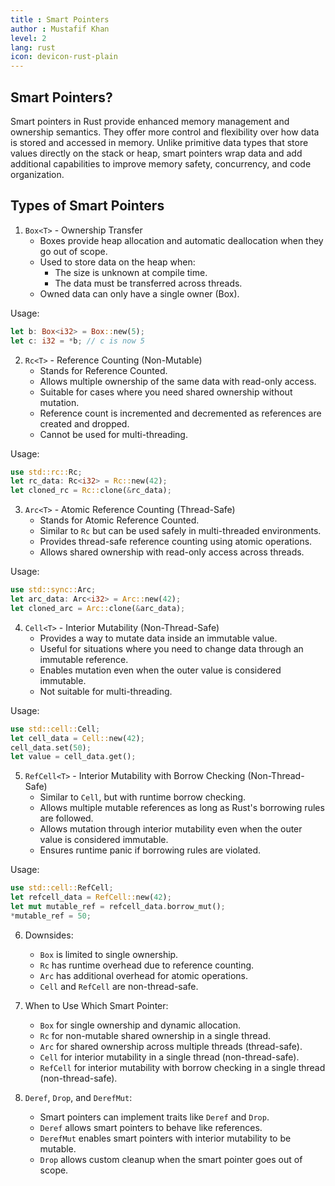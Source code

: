 ```yaml
---
title : Smart Pointers
author : Mustafif Khan
level: 2
lang: rust
icon: devicon-rust-plain
---
```


## Smart Pointers?
Smart pointers in Rust provide enhanced memory management and ownership semantics. They offer more control and flexibility over how data is stored and accessed in memory. Unlike primitive data types that store values directly on the stack or heap, smart pointers wrap data and add additional capabilities to improve memory safety, concurrency, and code organization.

## Types of Smart Pointers
1. `Box<T>` - Ownership Transfer
    - Boxes provide heap allocation and automatic deallocation when they go out of scope.
    - Used to store data on the heap when:
        - The size is unknown at compile time.
        - The data must be transferred across threads.
    - Owned data can only have a single owner (Box).

Usage:
```rust
let b: Box<i32> = Box::new(5);
let c: i32 = *b; // c is now 5
```

2. `Rc<T>` - Reference Counting (Non-Mutable)
   - Stands for Reference Counted.
   - Allows multiple ownership of the same data with read-only access.
   - Suitable for cases where you need shared ownership without mutation.
   - Reference count is incremented and decremented as references are created and dropped.
   - Cannot be used for multi-threading.

Usage:
```rust
use std::rc::Rc;
let rc_data: Rc<i32> = Rc::new(42);
let cloned_rc = Rc::clone(&rc_data);
```

3. `Arc<T>` - Atomic Reference Counting (Thread-Safe)
   - Stands for Atomic Reference Counted.
   - Similar to `Rc` but can be used safely in multi-threaded environments.
   - Provides thread-safe reference counting using atomic operations.
   - Allows shared ownership with read-only access across threads.

Usage:
```rust
use std::sync::Arc;
let arc_data: Arc<i32> = Arc::new(42);
let cloned_arc = Arc::clone(&arc_data);
```

4. `Cell<T>` - Interior Mutability (Non-Thread-Safe)
   - Provides a way to mutate data inside an immutable value.
   - Useful for situations where you need to change data through an immutable reference.
   - Enables mutation even when the outer value is considered immutable.
   - Not suitable for multi-threading.

Usage:
```rust
use std::cell::Cell;
let cell_data = Cell::new(42);
cell_data.set(50);
let value = cell_data.get();
```

5. `RefCell<T>` - Interior Mutability with Borrow Checking (Non-Thread-Safe)
   - Similar to `Cell`, but with runtime borrow checking.
   - Allows multiple mutable references as long as Rust's borrowing rules are followed.
   - Allows mutation through interior mutability even when the outer value is considered immutable.
   - Ensures runtime panic if borrowing rules are violated.

Usage:
```rust
use std::cell::RefCell;
let refcell_data = RefCell::new(42);
let mut mutable_ref = refcell_data.borrow_mut();
*mutable_ref = 50;
```

6. Downsides:
   - `Box` is limited to single ownership.
   - `Rc` has runtime overhead due to reference counting.
   - `Arc` has additional overhead for atomic operations.
   - `Cell` and `RefCell` are non-thread-safe.

7. When to Use Which Smart Pointer:
   - `Box` for single ownership and dynamic allocation.
   - `Rc` for non-mutable shared ownership in a single thread.
   - `Arc` for shared ownership across multiple threads (thread-safe).
   - `Cell` for interior mutability in a single thread (non-thread-safe).
   - `RefCell` for interior mutability with borrow checking in a single thread (non-thread-safe).

8. `Deref`, `Drop`, and `DerefMut`:
   - Smart pointers can implement traits like `Deref` and `Drop`.
   - `Deref` allows smart pointers to behave like references.
   - `DerefMut` enables smart pointers with interior mutability to be mutable.
   - `Drop` allows custom cleanup when the smart pointer goes out of scope.
